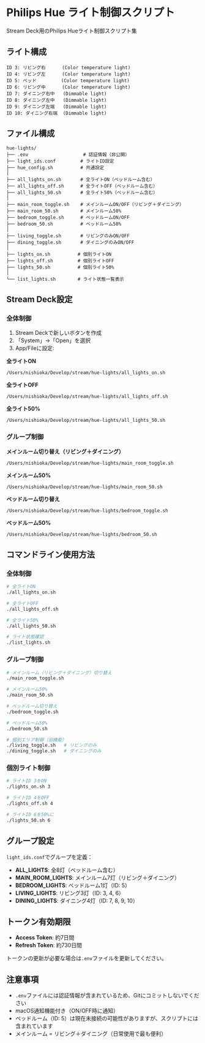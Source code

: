 # Philips Hue ライト制御スクリプト

Stream Deck用のPhilips Hueライト制御スクリプト集

## ライト構成

```
ID 3: リビング右      (Color temperature light)
ID 4: リビング左      (Color temperature light)
ID 5: ベッド         (Color temperature light)
ID 6: リビング中      (Color temperature light)
ID 7: ダイニング右中   (Dimmable light)
ID 8: ダイニング左中   (Dimmable light)
ID 9: ダイニング左端   (Dimmable light)
ID 10: ダイニング右端  (Dimmable light)
```

## ファイル構成

```
hue-lights/
├── .env                    # 認証情報（非公開）
├── light_ids.conf         # ライトID設定
├── hue_config.sh          # 共通設定
│
├── all_lights_on.sh       # 全ライトON（ベッドルーム含む）
├── all_lights_off.sh      # 全ライトOFF（ベッドルーム含む）
├── all_lights_50.sh       # 全ライト50%（ベッドルーム含む）
│
├── main_room_toggle.sh    # メインルームON/OFF（リビング＋ダイニング）
├── main_room_50.sh        # メインルーム50%
├── bedroom_toggle.sh      # ベッドルームON/OFF
├── bedroom_50.sh          # ベッドルーム50%
│
├── living_toggle.sh       # リビングのみON/OFF
├── dining_toggle.sh       # ダイニングのみON/OFF
│
├── lights_on.sh          # 個別ライトON
├── lights_off.sh         # 個別ライトOFF
├── lights_50.sh          # 個別ライト50%
│
└── list_lights.sh        # ライト状態一覧表示
```

## Stream Deck設定

### 全体制御
1. Stream Deckで新しいボタンを作成
2. 「System」→「Open」を選択
3. App/Fileに設定:

**全ライトON**
```
/Users/nishioka/Develop/stream/hue-lights/all_lights_on.sh
```

**全ライトOFF**
```
/Users/nishioka/Develop/stream/hue-lights/all_lights_off.sh
```

**全ライト50%**
```
/Users/nishioka/Develop/stream/hue-lights/all_lights_50.sh
```

### グループ制御

**メインルーム切り替え（リビング＋ダイニング）**
```
/Users/nishioka/Develop/stream/hue-lights/main_room_toggle.sh
```

**メインルーム50%**
```
/Users/nishioka/Develop/stream/hue-lights/main_room_50.sh
```

**ベッドルーム切り替え**
```
/Users/nishioka/Develop/stream/hue-lights/bedroom_toggle.sh
```

**ベッドルーム50%**
```
/Users/nishioka/Develop/stream/hue-lights/bedroom_50.sh
```

## コマンドライン使用方法

### 全体制御
```bash
# 全ライトON
./all_lights_on.sh

# 全ライトOFF
./all_lights_off.sh

# 全ライト50%
./all_lights_50.sh

# ライト状態確認
./list_lights.sh
```

### グループ制御
```bash
# メインルーム（リビング＋ダイニング）切り替え
./main_room_toggle.sh

# メインルーム50%
./main_room_50.sh

# ベッドルーム切り替え
./bedroom_toggle.sh

# ベッドルーム50%
./bedroom_50.sh

# 個別エリア制御（旧機能）
./living_toggle.sh   # リビングのみ
./dining_toggle.sh   # ダイニングのみ
```

### 個別ライト制御
```bash
# ライトID 3をON
./lights_on.sh 3

# ライトID 4をOFF
./lights_off.sh 4

# ライトID 6を50%に
./lights_50.sh 6
```

## グループ設定

`light_ids.conf`でグループを定義：
- **ALL_LIGHTS**: 全8灯（ベッドルーム含む）
- **MAIN_ROOM_LIGHTS**: メインルーム7灯（リビング＋ダイニング）
- **BEDROOM_LIGHTS**: ベッドルーム1灯（ID: 5）
- **LIVING_LIGHTS**: リビング3灯（ID: 3, 4, 6）
- **DINING_LIGHTS**: ダイニング4灯（ID: 7, 8, 9, 10）

## トークン有効期限

- **Access Token**: 約7日間
- **Refresh Token**: 約730日間

トークンの更新が必要な場合は`.env`ファイルを更新してください。

## 注意事項

- `.env`ファイルには認証情報が含まれているため、Gitにコミットしないでください
- macOS通知機能付き（ON/OFF時に通知）
- ベッドルーム（ID: 5）は現在未接続の可能性がありますが、スクリプトには含まれています
- メインルーム = リビング＋ダイニング（日常使用で最も便利）